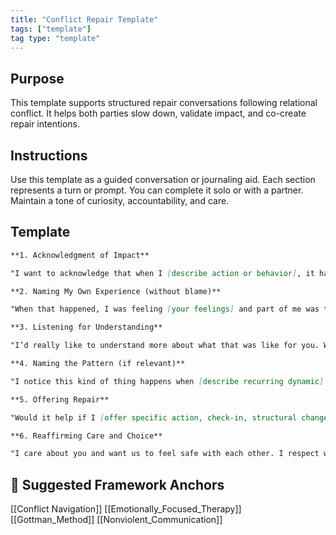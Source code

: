 ```yaml
---
title: "Conflict Repair Template"
tags: ["template"]
tag type: "template"
---
```


<!-- @format -->

## Purpose

This template supports structured repair conversations following relational conflict. It helps both parties slow down, validate impact, and co-create repair intentions.

## Instructions

Use this template as a guided conversation or journaling aid. Each section represents a turn or prompt. You can complete it solo or with a partner. Maintain a tone of curiosity, accountability, and care.

## Template

```markdown
**1. Acknowledgment of Impact**

"I want to acknowledge that when I [describe action or behavior], it had an impact on you. I imagine that might have felt [guess feelings], and that wasn’t my intention."

**2. Naming My Own Experience (without blame)**

"When that happened, I was feeling [your feelings] and part of me was trying to [protect, express, manage something]."

**3. Listening for Understanding**

"I’d really like to understand more about what that was like for you. What felt most painful or difficult?"

**4. Naming the Pattern (if relevant)**

"I notice this kind of thing happens when [describe recurring dynamic]. I want to interrupt that cycle."

**5. Offering Repair**

"Would it help if I [offer specific action, check-in, structural change]?"

**6. Reaffirming Care and Choice**

"I care about you and want us to feel safe with each other. I respect whatever pace or boundary you need right now."
```

## 🔗 Suggested Framework Anchors

[[Conflict Navigation]]
[[Emotionally_Focused_Therapy]]
[[Gottman_Method]]
[[Nonviolent_Communication]]
